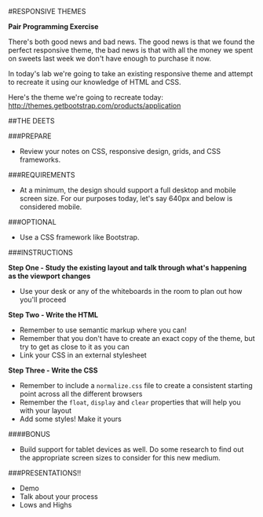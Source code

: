 #RESPONSIVE THEMES

**Pair Programming Exercise**

There's both good news and bad news. The good news is that we found the perfect responsive theme, the bad news is that with all the money we spent on sweets last week we don't have enough to purchase it now.

In today's lab we're going to take an existing responsive theme and attempt to recreate it using our knowledge of HTML and CSS.

Here's the theme we're going to recreate today: 
http://themes.getbootstrap.com/products/application

##THE DEETS

###PREPARE
- Review your notes on CSS, responsive design, grids, and CSS frameworks.
 
###REQUIREMENTS
- At a minimum, the design should support a full desktop and mobile screen size. For our purposes today, let's say 640px and below is considered mobile.

###OPTIONAL
- Use a CSS framework like Bootstrap.

###INSTRUCTIONS

**Step One - Study the existing layout and talk through what's happening as the viewport changes**
- Use your desk or any of the whiteboards in the room to plan out how you'll proceed

**Step Two - Write the HTML**
- Remember to use semantic markup where you can!
- Remember that you don't have to create an exact copy of the theme, but try to get as close to it as you can
- Link your CSS in an external stylesheet

**Step Three - Write the CSS**
- Remember to include a ``` normalize.css ``` file to create a consistent starting point across all the different browsers
- Remember the `float`, `display` and `clear` properties that will help you with your layout
- Add some styles! Make it yours

####BONUS
- Build support for tablet devices as well. Do some research to find out the appropriate screen sizes to consider for this new medium.

###PRESENTATIONS!! 
- Demo
- Talk about your process
- Lows and Highs
